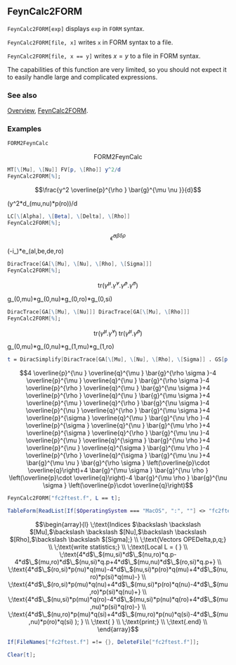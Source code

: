 ## FeynCalc2FORM

`FeynCalc2FORM[exp]` displays `exp` in `FORM` syntax.

`FeynCalc2FORM[file, x]` writes `x` in FORM syntax to a file.

`FeynCalc2FORM[file, x == y]` writes $x=y$ to a file in FORM syntax.

The capabilities of this function are very limited, so you should not expect it to easily handle large and complicated expressions.

### See also

[Overview](Extra/FeynCalc.md), [FeynCalc2FORM](FeynCalc2FORM.md).

### Examples

```mathematica
FORM2FeynCalc
```

$$\text{FORM2FeynCalc}$$

```mathematica
MT[\[Mu], \[Nu]] FV[p, \[Rho]] y^2/d
FeynCalc2FORM[%];
```

$$\frac{y^2 \overline{p}^{\rho } \bar{g}^{\mu \nu }}{d}$$

(y^2*d_(mu,nu)*p(ro))/d

```mathematica
LC[\[Alpha], \[Beta], \[Delta], \[Rho]]
FeynCalc2FORM[%];
```

$$\bar{\epsilon }^{\alpha \beta \delta \rho }$$

(-i_)*e_(al,be,de,ro)

```mathematica
DiracTrace[GA[\[Mu], \[Nu], \[Rho], \[Sigma]]]
FeynCalc2FORM[%];
```

$$\text{tr}\left(\bar{\gamma }^{\mu }.\bar{\gamma }^{\nu }.\bar{\gamma }^{\rho }.\bar{\gamma }^{\sigma }\right)$$

g_(0,mu)*g_(0,nu)*g_(0,ro)*g_(0,si)

```mathematica
DiracTrace[GA[\[Mu], \[Nu]]] DiracTrace[GA[\[Mu], \[Rho]]]
FeynCalc2FORM[%];
```

$$\text{tr}\left(\bar{\gamma }^{\mu }.\bar{\gamma }^{\nu }\right) \;\text{tr}\left(\bar{\gamma }^{\mu }.\bar{\gamma }^{\rho }\right)$$

g_(0,mu)*g_(0,nu)*g_(1,mu)*g_(1,ro)

```mathematica
t = DiracSimplify[DiracTrace[GA[\[Mu], \[Nu], \[Rho], \[Sigma]] . GS[p, q]]]
```

$$4 \overline{p}^{\nu } \overline{q}^{\mu } \bar{g}^{\rho \sigma }-4 \overline{p}^{\mu } \overline{q}^{\nu } \bar{g}^{\rho \sigma }-4 \overline{p}^{\rho } \overline{q}^{\mu } \bar{g}^{\nu \sigma }+4 \overline{p}^{\rho } \overline{q}^{\nu } \bar{g}^{\mu \sigma }+4 \overline{p}^{\mu } \overline{q}^{\rho } \bar{g}^{\nu \sigma }-4 \overline{p}^{\nu } \overline{q}^{\rho } \bar{g}^{\mu \sigma }+4 \overline{p}^{\sigma } \overline{q}^{\mu } \bar{g}^{\nu \rho }-4 \overline{p}^{\sigma } \overline{q}^{\nu } \bar{g}^{\mu \rho }+4 \overline{p}^{\sigma } \overline{q}^{\rho } \bar{g}^{\mu \nu }-4 \overline{p}^{\mu } \overline{q}^{\sigma } \bar{g}^{\nu \rho }+4 \overline{p}^{\nu } \overline{q}^{\sigma } \bar{g}^{\mu \rho }-4 \overline{p}^{\rho } \overline{q}^{\sigma } \bar{g}^{\mu \nu }+4 \bar{g}^{\mu \nu } \bar{g}^{\rho \sigma } \left(\overline{p}\cdot \overline{q}\right)+4 \bar{g}^{\mu \sigma } \bar{g}^{\nu \rho } \left(\overline{p}\cdot \overline{q}\right)-4 \bar{g}^{\mu \rho } \bar{g}^{\nu \sigma } \left(\overline{p}\cdot \overline{q}\right)$$

```mathematica
FeynCalc2FORM["fc2ftest.f", L == t];
```

```mathematica
TableForm[ReadList[If[$OperatingSystem === "MacOS", ":", ""] <> "fc2ftest.f", String]]
```

$$\begin{array}{l}
 \;\text{Indices $\backslash \backslash $[Mu],$\backslash \backslash $[Nu],$\backslash \backslash $[Rho],$\backslash \backslash $[Sigma];} \\
 \;\text{Vectors OPEDelta,p,q;} \\
 \;\text{write statistics;} \\
 \;\text{Local L = ( } \\
 \;\text{4*d$\_$(mu,si)*d$\_$(nu,ro)*q.p-4*d$\_$(mu,ro)*d$\_$(nu,si)*q.p+4*d$\_$(mu,nu)*d$\_$(ro,si)*q.p+} \\
 \;\text{4*d$\_$(ro,si)*p(nu)*q(mu)-4*d$\_$(nu,si)*p(ro)*q(mu)+4*d$\_$(nu,ro)*p(si)*q(mu)-} \\
 \;\text{4*d$\_$(ro,si)*p(mu)*q(nu)+4*d$\_$(mu,si)*p(ro)*q(nu)-4*d$\_$(mu,ro)*p(si)*q(nu)+} \\
 \;\text{4*d$\_$(nu,si)*p(mu)*q(ro)-4*d$\_$(mu,si)*p(nu)*q(ro)+4*d$\_$(mu,nu)*p(si)*q(ro)-} \\
 \;\text{4*d$\_$(nu,ro)*p(mu)*q(si)+4*d$\_$(mu,ro)*p(nu)*q(si)-4*d$\_$(mu,nu)*p(ro)*q(si) ); } \\
 \;\text{   } \\
 \;\text{print;} \\
 \;\text{.end} \\
\end{array}$$

```mathematica
If[FileNames["fc2ftest.f"] =!= {}, DeleteFile["fc2ftest.f"]];
```

```mathematica
Clear[t];
```
